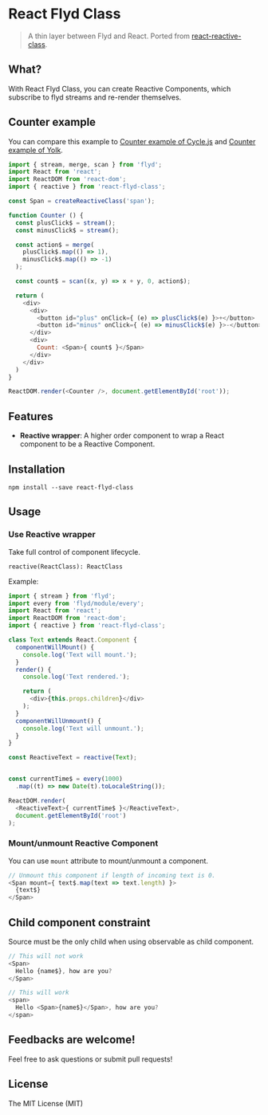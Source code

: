 # React Flyd Class
> A thin layer between Flyd and React.  Ported from [react-reactive-class](https://github.com/jas-chen/react-reactive-class.git).

## What?
With React Flyd Class, you can create Reactive Components, which
subscribe to flyd streams and re-render themselves.

## Counter example

You can compare this example to [Counter example of Cycle.js](https://github.com/cyclejs/cycle-examples/blob/master/counter/src/main.js) and [Counter example of Yolk](https://github.com/yolkjs/yolk#example).

```javascript
import { stream, merge, scan } from 'flyd';
import React from 'react';
import ReactDOM from 'react-dom';
import { reactive } from 'react-flyd-class';

const Span = createReactiveClass('span');

function Counter () {
  const plusClick$ = stream();
  const minusClick$ = stream();

  const action$ = merge(
    plusClick$.map(() => 1),
    minusClick$.map(() => -1)
  );

  const count$ = scan((x, y) => x + y, 0, action$);

  return (
    <div>
      <div>
        <button id="plus" onClick={ (e) => plusClick$(e) }>+</button>
        <button id="minus" onClick={ (e) => minusClick$(e) }>-</button>
      </div>
      <div>
        Count: <Span>{ count$ }</Span>
      </div>
    </div>
  )
}

ReactDOM.render(<Counter />, document.getElementById('root'));
```

## Features

- **Reactive wrapper**: A higher order component to wrap a React component to be a Reactive Component.

## Installation
```
npm install --save react-flyd-class
```

## Usage

### Use Reactive wrapper

Take full control of component lifecycle.

```
reactive(ReactClass): ReactClass
```

Example:

```javascript
import { stream } from 'flyd';
import every from 'flyd/module/every';
import React from 'react';
import ReactDOM from 'react-dom';
import { reactive } from 'react-flyd-class';

class Text extends React.Component {
  componentWillMount() {
    console.log('Text will mount.');
  }
  render() {
    console.log('Text rendered.');

    return (
      <div>{this.props.children}</div>
    );
  }
  componentWillUnmount() {
    console.log('Text will unmount.');
  }
}

const ReactiveText = reactive(Text);


const currentTime$ = every(1000)
  .map((t) => new Date(t).toLocaleString());

ReactDOM.render(
  <ReactiveText>{ currentTime$ }</ReactiveText>,
  document.getElementById('root')
);
```

### Mount/unmount Reactive Component

You can use `mount` attribute to mount/unmount a component.

```javascript
// Unmount this component if length of incoming text is 0.
<Span mount={ text$.map(text => text.length) }>
  {text$}
</Span>
```

## Child component constraint
Source must be the only child when using observable as child component.
```javascript
// This will not work
<Span>
  Hello {name$}, how are you?
</Span>

// This will work
<span>
  Hello <Span>{name$}</Span>, how are you?
</span>
```

## Feedbacks are welcome!
Feel free to ask questions or submit pull requests!

## License
The MIT License (MIT)
